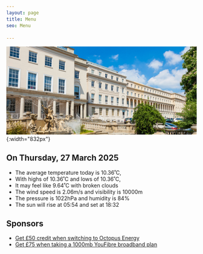 ```yaml
---
layout: page
title: Menu
seo: Menu

---
```


![Logo](/images/logo.jpg){:width="832px"}


<!-- weather_marker starts -->
## On Thursday, 27 March 2025

- The average temperature today is 10.36˚C,
- With highs of 10.36˚C and lows of 10.36˚C,
- It may feel like 9.64˚C with broken clouds
- The wind speed is 2.06m/s and visibility is 10000m
- The pressure is 1022hPa and humidity is 84%
- The sun will rise at 05:54 and set at 18:32

<!-- weather_marker ends -->


## Sponsors

- [Get £50 credit when switching to Octopus Energy](https://bit.ly/3oD1nnS)
- [Get £75 when taking a 1000mb YouFibre broadband plan](https://aklam.io/91zWhU?)


